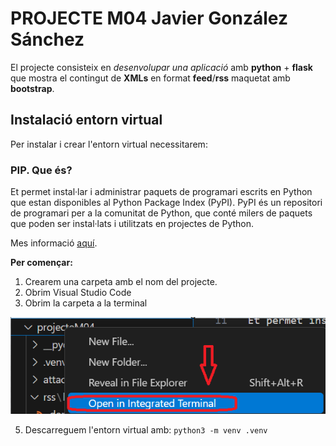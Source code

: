 # PROJECTE M04 Javier González Sánchez

El projecte consisteix en *desenvolupar una aplicació* amb **python** + **flask** que mostra el contingut de **XMLs** en format **feed**/**rss** maquetat amb **bootstrap**.

## Instalació entorn virtual

Per instalar i crear l'entorn virtual necessitarem:

### PIP. Que és?

Et permet instal·lar i administrar paquets de programari escrits en Python que estan disponibles al Python Package Index (PyPI). PyPI és un repositori de programari per a la comunitat de Python, que conté milers de paquets que poden ser instal·lats i utilitzats en projectes de Python.

Mes informació [aquí](https://docs.python.org/es/3.8/distutils/packageindex.html).

**Per començar:**

1. Crearem una carpeta amb el nom del projecte.
2. Obrim Visual Studio Code
3. Obrim la carpeta a la terminal

<p align="center">
  <img src="attachments/captura_carpeta.png" alt="image">
</p>


5. Descarreguem l'entorn virtual amb: `python3 -m venv .venv`

